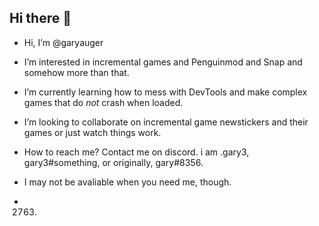 ## Hi there 👋
- Hi, I’m @garyauger
- I’m interested in incremental games and Penguinmod and Snap and somehow more than that.
- I’m currently learning how to mess with DevTools and make complex games that do <i> not </i> crash when loaded.
- I’m looking to collaborate on incremental game newstickers and their games or just watch things work.
- How to reach me? Contact me on discord. i am .gary3, gary3#something, or originally, gary#8356.
- I may not be avaliable when you need me, though.




- 2763.





<!--
**garyauger/garyauger** is a ✨ _special_ ✨ repository because its `README.md` (this file) appears on your GitHub profile.

Here are some ideas to get you started:

- 🔭 I’m currently working on ...
- 🌱 I’m currently learning ...
- 👯 I’m looking to collaborate on ...
- 🤔 I’m looking for help with ...
- 💬 Ask me about ...
- 📫 How to reach me: ...
- 😄 Pronouns: ...
- ⚡ Fun fact: ...
-->
<!---
totalynotbaconhair1TheCelestial/totalynotbaconhair1TheCelestial is ALSO ✨ special ✨ repository because its `README.md` (this file) appears on your GitHub profile.
You can click the Preview link to take a look at your changes.
--->
